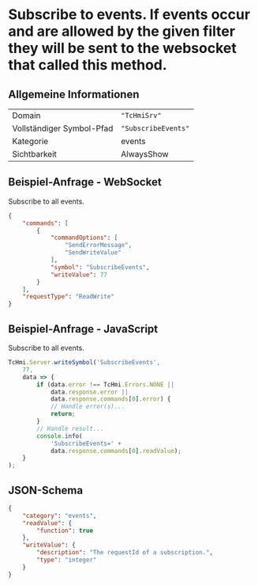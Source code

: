 # Subscribe to events. If events occur and are allowed by the given filter they will be sent to the websocket that called this method.

## Allgemeine Informationen

|  |  |
| - | - |
| Domain | `"TcHmiSrv"` |
| Vollständiger Symbol-Pfad | `"SubscribeEvents"` |
| Kategorie | events |
| Sichtbarkeit | AlwaysShow |

## Beispiel-Anfrage - WebSocket

Subscribe to all events.
```json
{
    "commands": [
        {
            "commandOptions": [
                "SendErrorMessage",
                "SendWriteValue"
            ],
            "symbol": "SubscribeEvents",
            "writeValue": 77
        }
    ],
    "requestType": "ReadWrite"
}
```

## Beispiel-Anfrage - JavaScript

Subscribe to all events.
```javascript
TcHmi.Server.writeSymbol('SubscribeEvents',
    77,
    data => {
        if (data.error !== TcHmi.Errors.NONE ||
            data.response.error ||
            data.response.commands[0].error) {
            // Handle error(s)...
            return;
        }
        // Handle result...
        console.info(
            'SubscribeEvents=' +
            data.response.commands[0].readValue);
    }
);
```

## JSON-Schema

```json
{
    "category": "events",
    "readValue": {
        "function": true
    },
    "writeValue": {
        "description": "The requestId of a subscription.",
        "type": "integer"
    }
}
```
